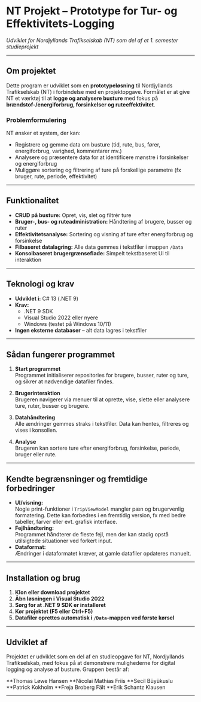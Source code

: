 # NT Projekt – Prototype for Tur- og Effektivitets-Logging  
*Udviklet for Nordjyllands Trafikselskab (NT) som del af et 1. semester studieprojekt*

---

## Om projektet

Dette program er udviklet som en **prototypeløsning** til Nordjyllands Trafikselskab (NT) i forbindelse med en projektopgave. Formålet er at give NT et værktøj til at **logge og analysere busture** med fokus på **brændstof-/energiforbrug, forsinkelser og ruteeffektivitet**.

### Problemformulering

NT ønsker et system, der kan:
- Registrere og gemme data om busture (tid, rute, bus, fører, energiforbrug, varighed, kommentarer mv.)
- Analysere og præsentere data for at identificere mønstre i forsinkelser og energiforbrug
- Muliggøre sortering og filtrering af ture på forskellige parametre (fx bruger, rute, periode, effektivitet)

---

## Funktionalitet

- **CRUD på busture:** Opret, vis, slet og filtrér ture
- **Bruger-, bus- og ruteadministration:** Håndtering af brugere, busser og ruter
- **Effektivitetsanalyse:** Sortering og visning af ture efter energiforbrug og forsinkelse
- **Filbaseret datalagring:** Alle data gemmes i tekstfiler i mappen `/Data`
- **Konsolbaseret brugergrænseflade:** Simpelt tekstbaseret UI til interaktion

---

## Teknologi og krav

- **Udviklet i:** C# 13 (.NET 9)
- **Krav:**  
  - .NET 9 SDK  
  - Visual Studio 2022 eller nyere  
  - Windows (testet på Windows 10/11)
- **Ingen eksterne databaser** – alt data lagres i tekstfiler

---

## Sådan fungerer programmet

1. **Start programmet**  
   Programmet initialiserer repositories for brugere, busser, ruter og ture, og sikrer at nødvendige datafiler findes.

2. **Brugerinteraktion**  
   Brugeren navigerer via menuer til at oprette, vise, slette eller analysere ture, ruter, busser og brugere.

3. **Datahåndtering**  
   Alle ændringer gemmes straks i tekstfiler. Data kan hentes, filtreres og vises i konsollen.

4. **Analyse**  
   Brugeren kan sortere ture efter energiforbrug, forsinkelse, periode, bruger eller rute.

---

## Kendte begrænsninger og fremtidige forbedringer

- **UI/visning:**  
  Nogle print-funktioner i `TripViewModel` mangler pæn og brugervenlig formatering. Dette kan forbedres i en fremtidig version, fx med bedre tabeller, farver eller evt. grafisk interface.
- **Fejlhåndtering:**  
  Programmet håndterer de fleste fejl, men der kan stadig opstå utilsigtede situationer ved forkert input.
- **Dataformat:**  
  Ændringer i dataformatet kræver, at gamle datafiler opdateres manuelt.

---

## Installation og brug

1. **Klon eller download projektet**
2. **Åbn løsningen i Visual Studio 2022**
3. **Sørg for at .NET 9 SDK er installeret**
4. **Kør projektet (F5 eller Ctrl+F5)**
5. **Datafiler oprettes automatisk i `/Data`-mappen ved første kørsel**

---

## Udviklet af

Projektet er udviklet som en del af en studieopgave for NT, Nordjyllands Trafikselskab, med fokus på at demonstrere mulighederne for digital logging og analyse af busture.
Gruppen består af:

**Thomas Løwe Hansen
**Nicolai Mathias Friis
**Secil Büyükuslu
**Patrick Kokholm
**Freja Broberg Fält
**Erik Schantz Klausen

---
